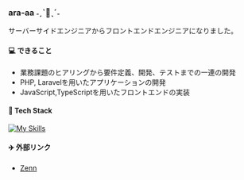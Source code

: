 ### ara-aa ˗ˏˋ🦀ˎˊ˗

サーバーサイドエンジニアからフロントエンドエンジニアになりました。

#### 💻 できること
- 業務課題のヒアリングから要件定義、開発、テストまでの一連の開発
- PHP, Laravelを用いたアプリケーションの開発
- JavaScript,TypeScriptを用いたフロントエンドの実装

#### 🐥 Tech Stack
[![My Skills](https://skillicons.dev/icons?i=js,ts,jquery,react,nextjs,php,laravel,html,css,figma,ps,mysql,postgres,docker)](https://skillicons.dev)

#### ✈️ 外部リンク
- [Zenn](https://zenn.dev/fuwakani)
